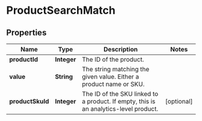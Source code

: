 

# ProductSearchMatch

## Properties

Name | Type | Description | Notes
------------ | ------------- | ------------- | -------------
**productId** | **Integer** | The ID of the product. | 
**value** | **String** | The string matching the given value. Either a product name or SKU. | 
**productSkuId** | **Integer** | The ID of the SKU linked to a product. If empty, this is an analytics-level product. |  [optional]



